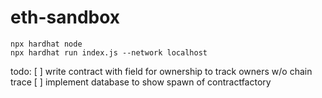 # eth-sandbox


```shell
npx hardhat node
npx hardhat run index.js --network localhost
```

todo:
[ ] write contract with field for ownership to track owners w/o chain trace
[ ] implement database to show spawn of contractfactory
